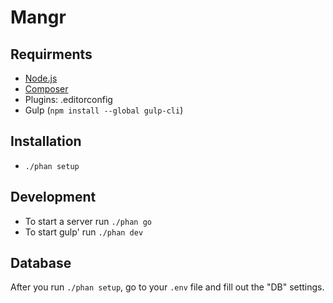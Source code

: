 # Mangr

## Requirments
- [Node.js](https://nodejs.org/en/)
- [Composer](https://getcomposer.org/)
- Plugins: .editorconfig
- Gulp (`npm install --global gulp-cli`)
## Installation
- `./phan setup`

## Development
- To start a server run `./phan go`
- To start gulp' run `./phan dev`

## Database
After you run `./phan setup`, go to your `.env` file and fill out the "DB" settings.
